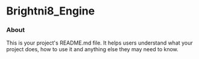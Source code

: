 Brightni8_Engine
================

### About

This is your project's README.md file. It helps users understand what your
project does, how to use it and anything else they may need to know.